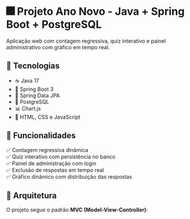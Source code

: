 # 🎆 Projeto Ano Novo - Java + Spring Boot + PostgreSQL

Aplicação web com contagem regressiva, quiz interativo e painel administrativo com gráfico em tempo real.

## 🧩 Tecnologias
- ☕ Java 17
- 🌱 Spring Boot 3
- 🧠 Spring Data JPA
- 🐘 PostgreSQL
- 📊 Chart.js
- 🎨 HTML, CSS e JavaScript

## 🚀 Funcionalidades
✅ Contagem regressiva dinâmica  
✅ Quiz interativo com persistência no banco  
✅ Painel de administração com login  
✅ Exclusão de respostas em tempo real  
✅ Gráfico dinâmico com distribuição das respostas  

## 🧠 Arquitetura
O projeto segue o padrão **MVC (Model-View-Controller)**:
